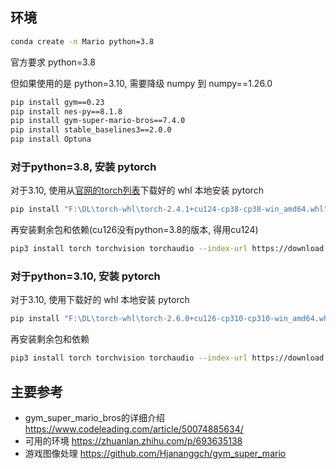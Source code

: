 ## 环境

```bash
conda create -n Mario python=3.8
```
官方要求 python=3.8

但如果使用的是 python=3.10, 需要降级 numpy 到 numpy==1.26.0

```bash
pip install gym==0.23
pip install nes-py==8.1.8
pip install gym-super-mario-bros==7.4.0
pip install stable_baselines3==2.0.0
pip install Optuna
```

### 对于python=3.8, 安装 pytorch
对于3.10, 使用从[官网的torch列表](https://download.pytorch.org/whl/torch/)下载好的 whl 本地安装 pytorch
```bash
pip install "F:\DL\torch-whl\torch-2.4.1+cu124-cp38-cp38-win_amd64.whl"
```
再安装剩余包和依赖(cu126没有python=3.8的版本, 得用cu124)
```bash
pip3 install torch torchvision torchaudio --index-url https://download.pytorch.org/whl/cu124
```

### 对于python=3.10, 安装 pytorch
对于3.10, 使用下载好的 whl 本地安装 pytorch
```bash
pip install "F:\DL\torch-whl\torch-2.6.0+cu126-cp310-cp310-win_amd64.whl"
```
再安装剩余包和依赖
```bash
pip3 install torch torchvision torchaudio --index-url https://download.pytorch.org/whl/cu126
```

## 主要参考
- gym_super_mario_bros的详细介绍 https://www.codeleading.com/article/50074885634/
- 可用的环境 https://zhuanlan.zhihu.com/p/693635138
- 游戏图像处理 https://github.com/Hjananggch/gym_super_mario